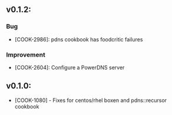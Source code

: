 ## v0.1.2:

### Bug

- [COOK-2986]: pdns cookbook has foodcritic failures

### Improvement

- [COOK-2604]: Configure a PowerDNS server

## v0.1.0:

* [COOK-1080] - Fixes for centos/rhel boxen and pdns::recursor cookbook
